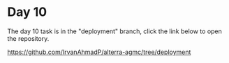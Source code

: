 # Day 10

The day 10 task is in the "deployment" branch, click the link below to open the repository.

https://github.com/IrvanAhmadP/alterra-agmc/tree/deployment

